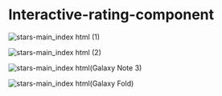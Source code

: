 # Interactive-rating-component

![stars-main_index html (1)](https://github.com/randjelovic-jelena/Interactive-rating-component/assets/125824089/3c052dfd-1271-4730-bc70-b7e3b7b236c3)

![stars-main_index html (2)](https://github.com/randjelovic-jelena/Interactive-rating-component/assets/125824089/7fa44ebb-3ce2-41ee-85aa-b230032437f7)

![stars-main_index html(Galaxy Note 3)](https://github.com/randjelovic-jelena/Interactive-rating-component/assets/125824089/d0d0caf3-24ea-4b9c-914b-151841c699f4)

![stars-main_index html(Galaxy Fold)](https://github.com/randjelovic-jelena/Interactive-rating-component/assets/125824089/6b22fdde-1aad-459e-80e9-18dd5cdb948b)


